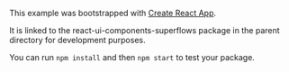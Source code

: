 This example was bootstrapped with [Create React App](https://github.com/facebook/create-react-app).

It is linked to the react-ui-components-superflows package in the parent directory for development purposes.

You can run `npm install` and then `npm start` to test your package.
